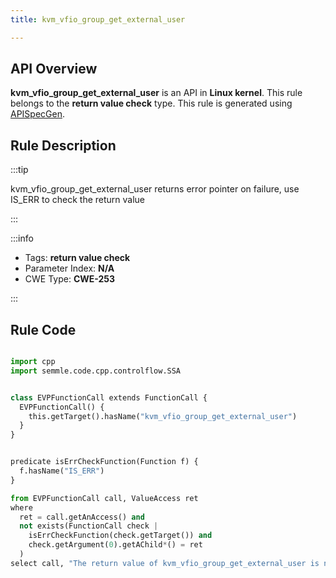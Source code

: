 ```yaml
---
title: kvm_vfio_group_get_external_user

---
```



## API Overview
**kvm_vfio_group_get_external_user** is an API in **Linux kernel**. This rule belongs to the **return value check** type. This rule is generated using [APISpecGen](../../tools/APISpecGen).
## Rule Description

:::tip

kvm_vfio_group_get_external_user returns error pointer on failure, use IS_ERR to check the return value

:::

:::info

- Tags: **return value check**
- Parameter Index: **N/A**
- CWE Type: **CWE-253**

:::

## Rule Code
```python

import cpp
import semmle.code.cpp.controlflow.SSA


class EVPFunctionCall extends FunctionCall {
  EVPFunctionCall() {
    this.getTarget().hasName("kvm_vfio_group_get_external_user")
  }
}


predicate isErrCheckFunction(Function f) {
  f.hasName("IS_ERR") 
}

from EVPFunctionCall call, ValueAccess ret
where
  ret = call.getAnAccess() and
  not exists(FunctionCall check |
    isErrCheckFunction(check.getTarget()) and
    check.getArgument(0).getAChild*() = ret
  )
select call, "The return value of kvm_vfio_group_get_external_user is not checked with IS_ERR."
    
```